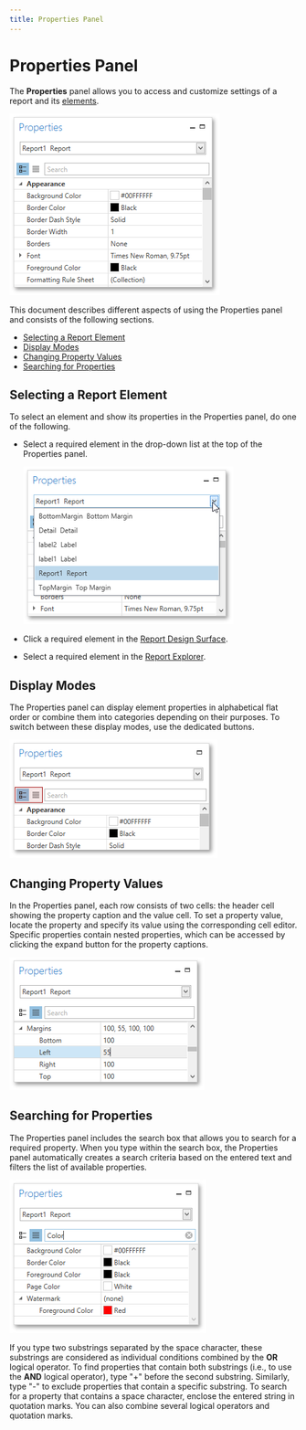 ```yaml
---
title: Properties Panel
---
```

# Properties Panel
The **Properties** panel allows you to access and customize settings of a report and its [elements](../report-elements.md). 

![WPFDesigner_PropertiesPanel](../../../../images/img121995.png)

This document describes different aspects of using the Properties panel and consists of the following sections.
* [Selecting a Report Element](#selectingelements)
* [Display Modes](#displaymodes)
* [Changing Property Values](#changingproperties)
* [Searching for Properties](#searching)

<a name="selectingelements"/>

## Selecting a Report Element
To select an element and show its properties in the Properties panel, do one of the following.
* Select a required element in the drop-down list at the top of the Properties panel.
	
	![WPFDesigner_PropertiesGridComboBox](../../../../images/img122814.png)
* Click a required element in the [Report Design Surface](design-surface.md).
* Select a required element in the [Report Explorer](report-explorer.md).

<a name="displaymodes"/>

## Display Modes
The Properties panel can display element properties in alphabetical flat order or combine them into categories depending on their purposes. To switch between these display modes, use the dedicated buttons. 

![WPFDesigner_PropertiesGridToolPanel](../../../../images/img122815.png)

<a name="changingproperties"/>

## Changing Property Values
In the Properties panel, each row consists of two cells: the header cell showing the property caption and the value cell. To set a property value, locate the property and specify its value using the corresponding cell editor. Specific properties contain nested properties, which can be accessed by clicking the expand button for the property captions.

![WPFDesigner_PropertiesGridComplexProperty](../../../../images/img122816.png)

<a name="searching"/>

## Searching for Properties
The Properties panel includes the search box that allows you to search for a required property. When you type within the search box, the Properties panel automatically creates a search criteria based on the entered text and filters the list of available properties.

![WPFDesigner_PropertiesGridSearchBox](../../../../images/img122818.png)

If you type two substrings separated by the space character, these substrings are considered as individual conditions combined by the **OR** logical operator. To find properties that contain both substrings (i.e., to use the **AND** logical operator), type "+" before the second substring. Similarly, type "-" to exclude properties that contain a specific substring. To search for a property that contains a space character, enclose the entered string in quotation marks. You can also combine several logical operators and quotation marks.